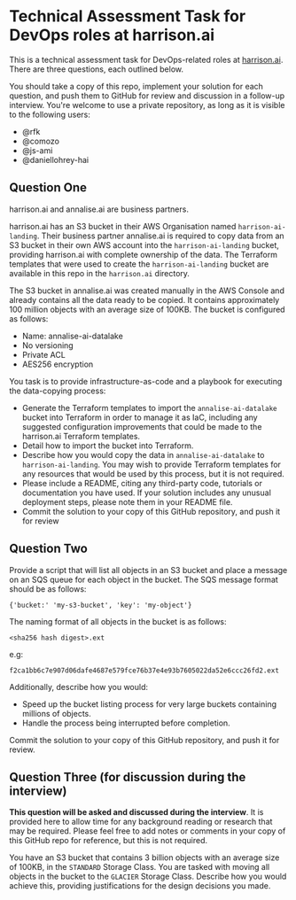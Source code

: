 # Technical Assessment Task for DevOps roles at harrison.ai

This is a technical assessment task for DevOps-related roles at [harrison.ai](harrison.ai). There are three questions, each outlined below.

You should take a copy of this repo, implement your solution for each question, and push them to GitHub for review and discussion in a follow-up interview. You're welcome to use a private repository, as long as it is visible to the following users:

* @rfk
* @comozo
* @js-ami
* @daniellohrey-hai

## Question One

harrison.ai and annalise.ai are business partners.

harrison.ai has an S3 bucket in their AWS Organisation named `harrison-ai-landing`.  Their business partner annalise.ai is required to copy data from an S3 bucket in their own AWS account into the `harrison-ai-landing` bucket, providing harrison.ai with complete ownership of the data.  The Terraform templates that were used to create the `harrison-ai-landing` bucket are available in this repo in the `harrison.ai` directory.

The S3 bucket in annalise.ai was created manually in the AWS Console and already contains all the data ready to be copied.  It contains approximately 100 million objects with an average size of 100KB.  The bucket is configured as follows:
- Name: annalise-ai-datalake
- No versioning
- Private ACL
- AES256 encryption

You task is to provide infrastructure-as-code and a playbook for executing the data-copying process:

- Generate the Terraform templates to import the `annalise-ai-datalake` bucket into Terraform in order to manage it as IaC, including any suggested configuration improvements that could be made to the harrison.ai Terraform templates.
- Detail how to import the bucket into Terraform.
- Describe how you would copy the data in `annalise-ai-datalake` to `harrison-ai-landing`.  You may wish to provide Terraform templates for any resources that would be used by this process, but it is not required.
- Please include a README, citing any third-party code, tutorials or documentation you have used.  If your solution includes any unusual deployment steps, please note them in your README file.
- Commit the solution to your copy of this GitHub repository, and push it for review


## Question Two

Provide a script that will list all objects in an S3 bucket and place a message on an SQS queue for each object in the bucket.  The SQS message format should be as follows:

```
{'bucket:' 'my-s3-bucket', 'key': 'my-object'}
```

The naming format of all objects in the bucket is as follows:

```
<sha256 hash digest>.ext
```

e.g:

```
f2ca1bb6c7e907d06dafe4687e579fce76b37e4e93b7605022da52e6ccc26fd2.ext
```

Additionally, describe how you would:

- Speed up the bucket listing process for very large buckets containing millions of objects.
- Handle the process being interrupted before completion.


Commit the solution to your copy of this GitHub repository, and push it for review.


## Question Three (for discussion during the interview)


**This question will be asked and discussed during the interview**.
It is provided here to allow time for any background reading or research that may be required.
Please feel free to add notes or comments in your copy of this GitHub repo for reference,
but this is not required.

You have an S3 bucket that contains 3 billion objects with an average size of 100KB, in the `STANDARD` Storage Class.  You are tasked with moving all objects in the bucket to the `GLACIER` Storage Class.  Describe how you would achieve this, providing justifications for the design decisions you made.
